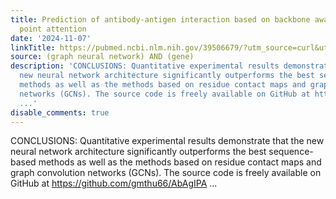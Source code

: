 ```yaml
---
title: Prediction of antibody-antigen interaction based on backbone aware with invariant
  point attention
date: '2024-11-07'
linkTitle: https://pubmed.ncbi.nlm.nih.gov/39506679/?utm_source=curl&utm_medium=rss&utm_campaign=pubmed-2&utm_content=1x5bM_TNL8gjogAcnslpo2s2PbDe-61JVM2h9yowOYSiZ7Dkrt&fc=20220919211934&ff=20241107171250&v=2.18.0.post9+e462414
source: (graph neural network) AND (gene)
description: 'CONCLUSIONS: Quantitative experimental results demonstrate that the
  new neural network architecture significantly outperforms the best sequence-based
  methods as well as the methods based on residue contact maps and graph convolution
  networks (GCNs). The source code is freely available on GitHub at https://github.com/gmthu66/AbAgIPA
  ...'
disable_comments: true
---
```

CONCLUSIONS: Quantitative experimental results demonstrate that the new neural network architecture significantly outperforms the best sequence-based methods as well as the methods based on residue contact maps and graph convolution networks (GCNs). The source code is freely available on GitHub at https://github.com/gmthu66/AbAgIPA ...
